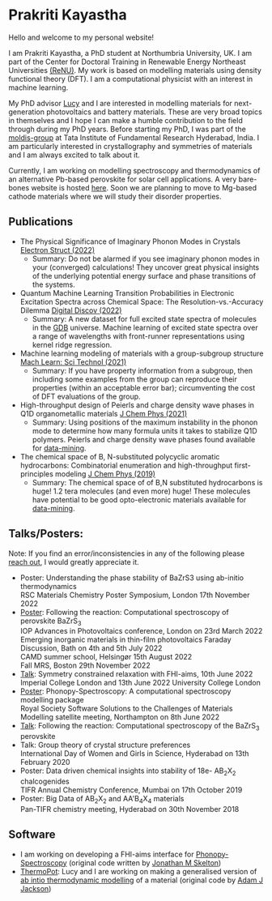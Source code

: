# Prakriti Kayastha

Hello and welcome to my personal website!

I am Prakriti Kayastha, a PhD student at Northumbria University, UK. I am part of the Center for Doctoral Training in Renewable Energy Northeast Universities [(ReNU)](https://renu.northumbria.ac.uk/). My work is based on modelling materials using density functional theory (DFT). I am a computational physicist with an interest in machine learning. 

My PhD advisor [Lucy](https://lucydot.github.io/) and I are interested in modelling materials for next-generation photovoltaics and battery materials. These are very broad topics in themselves and I hope I can make a humble contribution to the field through during my PhD years. 
Before starting my PhD, I was part of the [moldis-group](https://moldis-group.github.io/) at Tata Institute of Fundamental Research Hyderabad, India. I am particularly interested in crystallography and symmetries of materials and I am always excited to talk about it. 

Currently, I am working on modelling spectroscopy and thermodynamics of an alternative Pb-based perovskite for solar cell applications. A very bare-bones website is hosted [here](https://prakayastha.github.io/chalcogenide_perovskite/). Soon we are planning to move to Mg-based cathode materials where we will study their disorder properties. 


## Publications
- The Physical Significance of Imaginary Phonon Modes in Crystals [Electron Struct (2022)](https://iopscience.iop.org/article/10.1088/2516-1075/ac78b3)
  - Summary: Do not be alarmed if you see imaginary phonon modes in your (converged) calculations! They uncover great physical insights of the underlying potential energy surface and phase transitions of the systems. 
- Quantum Machine Learning Transition Probabilities in Electronic Excitation Spectra across Chemical Space: The Resolution-vs.-Accuracy Dilemma [Digital Discov (2022)](https://doi.org/10.1039/D1DD00031D)
  - Summary: A new dataset for full excited state spectra of molecules in the [GDB](https://doi.org/10.1021/ci600423u) universe. Machine learning of excited state spectra over a range of wavelengths with front-runner representations using kernel ridge regression. 
- Machine learning modeling of materials with a group-subgroup structure [Mach Learn: Sci Technol (2021)](https://doi.org/10.1088/2632-2153/abffe9)
  - Summary: If you have property information from a subgroup, then including some examples from the group can reproduce their properties (within an acceptable error bar); circumventing the cost of DFT evaluations of the group. 
- High-throughput design of Peierls and charge density wave phases in Q1D organometallic materials [J Chem Phys (2021)](https://doi.org/10.1063/5.0041717) 
  - Summary: Using positions of the maximum instability in the phonon mode to determine how many formula units it takes to stabilize Q1D polymers. Peierls and charge density wave phases found available for [data-mining](https://moldis.tifrh.res.in/db/rmq1d). 
- The chemical space of B, N-substituted polycyclic aromatic hydrocarbons: Combinatorial enumeration and high-throughput first-principles modeling [J Chem Phys (2019)](https://doi.org/10.1063/1.5088083)
  - Summary: The chemical space of of B,N substituted hydrocarbons is huge! 1.2 tera molecules (and even more) huge! These molecules have potential to be good opto-electronic materials available for [data-mining](https://moldis.tifrh.res.in/db/dbbnpah). 
 
## Talks/Posters:   
Note: If you find an error/inconsistencies in any of the following please [reach out](mailto:prakayastha314@gmail.com), I would greatly appreciate it.
- Poster: Understanding the phase stability of BaZrS3 using ab-initio thermodynamics      
  RSC Materials Chemistry Poster Symposium, London 17th November 2022             
- [Poster](./talks/BaZrS3_4July2022.pdf): Following the reaction: Computational spectroscopy of perovskite BaZrS<sub>3</sub>        
  IOP Advances in Photovoltaics conference, London on 23rd March 2022    
  Emerging inorganic materials in thin-film photovoltaics Faraday Discussion, Bath on 4th and 5th July 2022      
  CAMD summer school, Helsingør 15th August 2022                  
  Fall MRS, Boston 29th November 2022               
- [Talk](./talks/Symmetry_relaxation_pro_tips.pdf): Symmetry constrained relaxation with FHI-aims, 10th June 2022 Imperial College London and 13th June 2022 University College London     
- [Poster](./talks/Phonopy-Spectroscopy_8June2022.pdf): Phonopy-Spectroscopy: A computational spectroscopy modelling package    
  Royal Society Software Solutions to the Challenges of Materials Modelling satellite meeting, Northampton on 8th June 2022    
- [Talk](./talks/PV_meeting_chalcogenides_perovskites.pdf): Following the reaction: Computational spectroscopy of the BaZrS<sub>3</sub> perovskite   
- Talk: Group theory of crystal structure preferences    
  International Day of Women and Girls in Science, Hyderabad on 13th February 2020 
- Poster: Data driven chemical insights into stability of 18e- AB<sub>2</sub>X<sub>2</sub> chalcogenides  
  TIFR Annual Chemistry Conference, Mumbai on 17th October 2019 
- Poster: Big Data of AB<sub>2</sub>X<sub>2</sub> and AA'B<sub>4</sub>X<sub>4</sub> materials  
  Pan-TIFR chemistry meeting, Hyderabad on 30th November 2018 
  
## Software
- I am working on developing a FHI-aims interface for [Phonopy-Spectroscopy](https://github.com/JMSkelton/Phonopy-Spectroscopy/) (original code written by [Jonathan M Skelton](https://github.com/JMSkelton/))
- [ThermoPot](https://github.com/NU-CEM/ThermoPot): Lucy and I are working on making a generalised version of [ab intio thermodynamic modelling](https://github.com/WMD-group/CZTS-model) of a material (original code by [Adam J Jackson](https://github.com/ajjackson)) 
